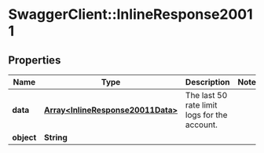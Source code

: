 # SwaggerClient::InlineResponse20011

## Properties
Name | Type | Description | Notes
------------ | ------------- | ------------- | -------------
**data** | [**Array&lt;InlineResponse20011Data&gt;**](InlineResponse20011Data.md) | The last 50 rate limit logs for the account. | 
**object** | **String** |  | 


